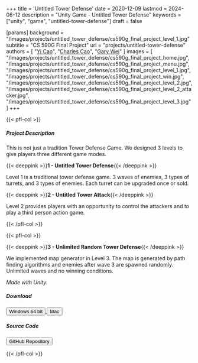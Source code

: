 +++
title = 'Untitled Tower Defense'
date = 2020-12-09
lastmod = 2024-06-12
description = "Unity Game - Untitled Tower Defense"
keywords = ["unity", "game", "untitled-tower-defense"]
draft = false

[params]
background = "/images/projects/untitled_tower_defense/cs590g_final_project_level_1.jpg"
subtitle = "CS 590G Final Project"
url = "projects/untitled-tower-defense"
authors = [
  "[Yi Cao](https://github.com/yicao928)",
  "[Charles Cao](https://github.com/charlescao460)",
  "[Gary Wei](https://github.com/garywei944)"
]
images = [
  "/images/projects/untitled_tower_defense/cs590g_final_project_home.jpg",
  "/images/projects/untitled_tower_defense/cs590g_final_project_menu.jpg",
  "/images/projects/untitled_tower_defense/cs590g_final_project_level_1.jpg",
  "/images/projects/untitled_tower_defense/cs590g_final_project_win.jpg",
  "/images/projects/untitled_tower_defense/cs590g_final_project_level_2.jpg",
  "/images/projects/untitled_tower_defense/cs590g_final_project_level_2_attacker.jpg",
  "/images/projects/untitled_tower_defense/cs590g_final_project_level_3.jpg"
]
+++

{{< pfl-col >}}

##### Project Description

This is not just a tradition Tower Defense Game. We designed 3 levels to give players three different game modes.

{{< deeppink >}}**1 - Untitled Tower Defense**{{< /deeppink >}}

Level 1 is a traditional tower defense game. 3 waves of enemies, 3 types of turrets, and 3 types of enemies.
Each turret can be upgraded once or sold.

{{< deeppink >}}**2 - Untitled Tower Attack**{{< /deeppink >}}

Level 2 provides players with an opportunity to control the attackers and to play a third person action game.

{{< /pfl-col >}}

{{< pfl-col >}}

{{< deeppink >}}**3 - Unlimited Random Tower Defense**{{< /deeppink >}}

We implemented map generator in Level 3.
The map is generated by path finding algorithms and enemies after wave 3 are spawned randomly.
Unlimited waves and no winning conditions.

_Made with Unity._

##### Download

<a href="https://s3.amazonaws.com/ariseus.net/cs590g_final_project/aris_cs590g_final_project_1.0.0_win_x86_64.zip">
  <input
    type="submit"
    class="btn btn-outline-pill btn-custom-light mr-3"
    value="Windows 64 bit"
  />
</a>

<a href="https://s3.amazonaws.com/ariseus.net/cs590g_final_project/aris_cs590g_final_project_1.0.0_mac.zip">
  <input
    type="submit"
    class="btn btn-outline-pill btn-custom-light mr-3"
    value="Mac"
  />
</a>

<p></p>

##### Source Code

<a href="https://github.com/garywei944/Untitled-Tower-Defense">
  <input
    type="submit"
    class="btn btn-outline-pill btn-custom-light mr-3"
    value="GitHub Repository"
  />
</a>

{{< /pfl-col >}}
